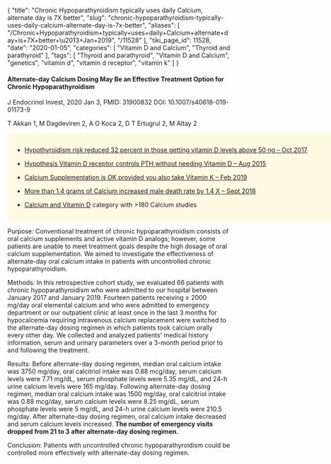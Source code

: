 {
    "title": "Chronic Hypoparathyroidism typically uses daily Calcium, alternate day is 7X better",
    "slug": "chronic-hypoparathyroidism-typically-uses-daily-calcium-alternate-day-is-7x-better",
    "aliases": [
        "/Chronic+Hypoparathyroidism+typically+uses+daily+Calcium+alternate+day+is+7X+better+\u2013+Jan+2019",
        "/11528"
    ],
    "tiki_page_id": 11528,
    "date": "2020-01-05",
    "categories": [
        "Vitamin D and Calcium",
        "Thyroid and parathyroid"
    ],
    "tags": [
        "Thyroid and parathyroid",
        "Vitamin D and Calcium",
        "genetics",
        "vitamin d",
        "vitamin d receptor",
        "vitamin k"
    ]
}


#### Alternate-day Calcium Dosing May Be an Effective Treatment Option for Chronic Hypoparathyroidism

J Endocrinol Invest,  2020 Jan 3, PMID: 31900832 DOI: 10.1007/s40618-019-01173-9

T Akkan 1, M Dagdeviren 2, A O Koca 2, D T Ertugrul 2, M Altay 2

<div class="border" style="background-color:#FFFAE2;padding:15px;margin:10px 0;border-radius:5px;width:800px">

* [Hypothyroidism risk reduced 32 percent in those getting vitamin D levels above 50 ng – Oct 2017](/posts/hypothyroidism-risk-reduced-32-percent-in-those-getting-vitamin-d-levels-above-50-ng)

* [Hypothesis Vitamin D receptor controls PTH without needing Vitamin D – Aug 2015](/posts/hypothesis-vitamin-d-receptor-controls-pth-without-needing-vitamin-d)

* [Calcium Supplementation is OK provided you also take Vitamin K – Feb 2019](/posts/calcium-supplementation-is-ok-provided-you-also-take-vitamin-k)

* [More than 1.4 grams of Calcium increased male death rate by 1.4 X – Sept 2018](/posts/more-than-14-grams-of-calcium-increased-male-death-rate-by-14-x)

* [Calcium and Vitamin D](/posts/calcium-and-vitamin-d)  category with  >180 Calcium studies

</div>

Purpose: Conventional treatment of chronic hypoparathyroidism consists of oral calcium supplements and active vitamin D analogs; however, some patients are unable to meet treatment goals despite the high dosage of oral calcium supplementation. We aimed to investigate the effectiveness of alternate-day oral calcium intake in patients with uncontrolled chronic hypoparathyroidism.

Methods: In this retrospective cohort study, we evaluated 66 patients with chronic hypoparathyroidism who were admitted to our hospital between January 2017 and January 2019. Fourteen patients receiving ≥ 2000 mg/day oral elemental calcium and who were admitted to emergency department or our outpatient clinic at least once in the last 3 months for hypocalcemia requiring intravenous calcium replacement were switched to the alternate-day dosing regimen in which patients took calcium orally every other day. We collected and analyzed patients' medical history information, serum and urinary parameters over a 3-month period prior to and following the treatment.

Results: Before alternate-day dosing regimen, median oral calcium intake was 3750 mg/day, oral calcitriol intake was 0.88 mcg/day, serum calcium levels were 7.71 mg/dL, serum phosphate levels were 5.35 mg/dL, and 24-h urine calcium levels were 165 mg/day. Following alternate-day dosing regimen, median oral calcium intake was 1500 mg/day, oral calcitriol intake was 0.88 mcg/day, serum calcium levels were 8.25 mg/dL, serum phosphate levels were 5 mg/dL, and 24-h urine calcium levels were 210.5 mg/day. After alternate-day dosing regimen, oral calcium intake decreased and serum calcium levels increased.  **The number of emergency visits dropped from 21 to 3 after alternate-day dosing regimen.** 

Conclusion: Patients with uncontrolled chronic hypoparathyroidism could be controlled more effectively with alternate-day dosing regimen.